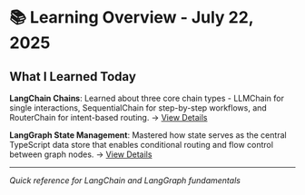 # 📚 Learning Overview - July 22, 2025

## What I Learned Today

**LangChain Chains**: Learned about three core chain types - LLMChain for single interactions, SequentialChain for step-by-step workflows, and RouterChain for intent-based routing.
→ [View Details](./LangChain_Chains_Overview.md)

**LangGraph State Management**: Mastered how state serves as the central TypeScript data store that enables conditional routing and flow control between graph nodes.
→ [View Details](./Langgraph_State_Overview.md)

---

*Quick reference for LangChain and LangGraph fundamentals* 